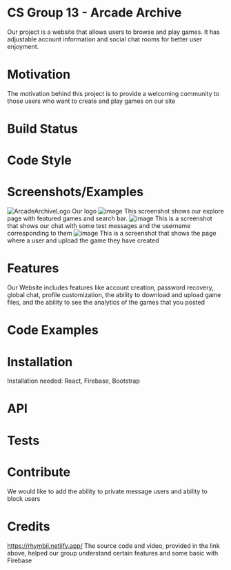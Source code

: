 # CS Group 13 - Arcade Archive 
Our project is a website that allows users to browse and play games. It has adjustable account information and social chat rooms for better user enjoyment. 
# Motivation 
The motivation behind this project is to provide a welcoming community to those users who want to create and play games on our site
# Build Status 

# Code Style

# Screenshots/Examples
![ArcadeArchiveLogo](https://github.com/WVU-CS230-2024-01-Group13/ArcadeArchive/assets/143005488/5053f8c3-5203-4055-a0d0-da329b47dbee)
Our logo
![image](https://github.com/WVU-CS230-2024-01-Group13/ArcadeArchive/assets/143005488/3f72dc00-dd90-4a1b-a2c0-9362f9b05ba7)
This screenshot shows our explore page with featured games and search bar.
![image](https://github.com/WVU-CS230-2024-01-Group13/ArcadeArchive/assets/143005488/87af9f53-02a0-494d-8c31-95c4b5d8bd84)
This is a screenshot that shows our chat with some test messages and the username corresponding to them
![image](https://github.com/WVU-CS230-2024-01-Group13/ArcadeArchive/assets/143005488/d516bc97-0935-4374-bb89-5dcf926dc330)
This is a screenshot that shows the page where a user and upload the game they have created

# Features
Our Website includes features like account creation, password recovery, global chat, profile customization, the ability to download and upload game files, and the ability to see the analytics of the games that you posted 

# Code Examples

# Installation 
Installation needed: React, Firebase, Bootstrap 

# API

# Tests


# Contribute 
We would like to add the ability to private message users and ability to block users
# Credits
https://rhymbil.netlify.app/
The source code and video, provided in the link above, helped our group understand certain features and some basic with Firebase
